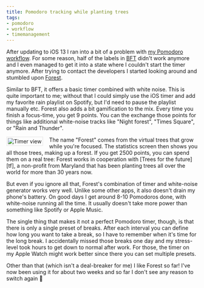 ```yaml
---
title: Pomodoro tracking while planting trees
tags:
- pomodoro
- workflow
- timemanagement
---
```


After updating to iOS 13 I ran into a bit of a problem with [my Pomodoro workflow][wf]. For some reason, half of the labels in [BFT][] didn't work anymore and I even managed to get it into a state where I couldn't start the timer anymore. After trying to contact the developers I started looking around and stumbled upon [Forest][fa].

Similar to BFT, it offers a basic timer combined with  white noise. This is quite important to me; without that I could simply use the iOS timer and add my favorite rain playlist on Spotify, but I'd need to pause the playlist manually etc. Forest also adds a bit gamification to the mix. Every time you finish a focus-time, you get 9 points. You can the exchange those points for things like additional white-noise tracks like "Night forest", "Times Square", or "Rain and Thunder".

<img src="/media/2019/forest-timer.png" style="max-width:250px;float:left;margin:0 1rem 0.5rem 0;padding:2px;border:2px solid #EFEFEF" alt="Timer view">The name "Forest" comes from the virtual trees that grow while you're focused. The statistics screen then shows you all those trees, making up a forest. If you get 2500 points, you can spend them on a real tree: Forest works in cooperation with [Trees for the future][tf], a non-profit from Maryland that has been planting trees all over the world for more than 30 years now.

But even if you ignore all that, Forest's combination of timer and white-noise generator works very well. Unlike some other apps, it also doesn't drain my phone's battery. On good days I get around 8-10 Pomodoros done, with white-noise running all the time. It usually doesn't take more power than something like Spotify or Apple Music.

The single thing that makes it not a perfect Pomodoro timer, though, is that there is only a single preset of breaks. After each interval you can define how long you want to take a break, so I have to remember when it's time for the long break. I accidentally missed those breaks one day and my stress-level took hours to get down to normal after work. For those, the timer on my Apple Watch might work better since there you can set multiple presets.

Other than that (which isn't a deal-breaker for me) I like Forest so far! I've now been using it for about two weeks and so far I don't see any reason to switch again 🙂

[wf]: https://zerokspot.com/weblog/2019/01/08/getting-into-the-flow-with-pomodoro/
[bft]: https://itunes.apple.com/us/app/bft-bear-focus-timer/id1328806990
[fa]: https://www.forestapp.cc
[tff]: https://trees.org/